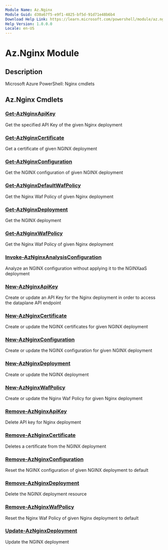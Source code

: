 ```yaml
---
Module Name: Az.Nginx
Module Guid: d30a67f5-e9f1-4825-bf5d-91d71e48b6b4
Download Help Link: https://learn.microsoft.com/powershell/module/az.nginx
Help Version: 1.0.0.0
Locale: en-US
---
```


# Az.Nginx Module
## Description
Microsoft Azure PowerShell: Nginx cmdlets

## Az.Nginx Cmdlets
### [Get-AzNginxApiKey](Get-AzNginxApiKey.md)
Get the specified API Key of the given Nginx deployment

### [Get-AzNginxCertificate](Get-AzNginxCertificate.md)
Get a certificate of given NGINX deployment

### [Get-AzNginxConfiguration](Get-AzNginxConfiguration.md)
Get the NGINX configuration of given NGINX deployment

### [Get-AzNginxDefaultWafPolicy](Get-AzNginxDefaultWafPolicy.md)
Get the Nginx Waf Policy of given Nginx deployment

### [Get-AzNginxDeployment](Get-AzNginxDeployment.md)
Get the NGINX deployment

### [Get-AzNginxWafPolicy](Get-AzNginxWafPolicy.md)
Get the Nginx Waf Policy of given Nginx deployment

### [Invoke-AzNginxAnalysisConfiguration](Invoke-AzNginxAnalysisConfiguration.md)
Analyze an NGINX configuration without applying it to the NGINXaaS deployment

### [New-AzNginxApiKey](New-AzNginxApiKey.md)
Create or update an API Key for the Nginx deployment in order to access the dataplane API endpoint

### [New-AzNginxCertificate](New-AzNginxCertificate.md)
Create or update the NGINX certificates for given NGINX deployment

### [New-AzNginxConfiguration](New-AzNginxConfiguration.md)
Create or update the NGINX configuration for given NGINX deployment

### [New-AzNginxDeployment](New-AzNginxDeployment.md)
Create or update the NGINX deployment

### [New-AzNginxWafPolicy](New-AzNginxWafPolicy.md)
Create or update the Nginx Waf Policy for given Nginx deployment

### [Remove-AzNginxApiKey](Remove-AzNginxApiKey.md)
Delete API key for Nginx deployment

### [Remove-AzNginxCertificate](Remove-AzNginxCertificate.md)
Deletes a certificate from the NGINX deployment

### [Remove-AzNginxConfiguration](Remove-AzNginxConfiguration.md)
Reset the NGINX configuration of given NGINX deployment to default

### [Remove-AzNginxDeployment](Remove-AzNginxDeployment.md)
Delete the NGINX deployment resource

### [Remove-AzNginxWafPolicy](Remove-AzNginxWafPolicy.md)
Reset the Nginx Waf Policy of given Nginx deployment to default

### [Update-AzNginxDeployment](Update-AzNginxDeployment.md)
Update the NGINX deployment

